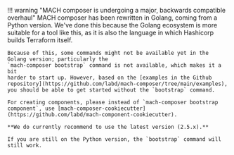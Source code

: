 !!! warning "MACH composer is undergoing a major, backwards compatible overhaul"
    MACH composer has been rewritten in Golang, coming from a Python version.
    We've done this because the Golang ecosystem is more suitable for a tool
    like this, as it is also the language in which Hashicorp builds Terraform
    itself.

    Because of this, some commands might not be available yet in the Golang version; particularly the
    `mach-composer bootstrap` command is not available, which makes it a bit
    harder to start up. However, based on the [examples in the Github repository](https://github.com/labd/mach-composer/tree/main/examples),
    you should be able to get started without the `bootstrap` command.

    For creating components, please instead of `mach-composer bootstrap component`, use [mach-composer-cookiecutter](https://github.com/labd/mach-component-cookiecutter).

    **We do currently recommend to use the latest version (2.5.x).**

    If you are still on the Python version, the `bootstrap` command will still work.


